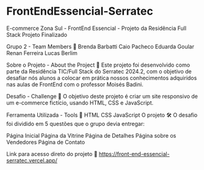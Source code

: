# FrontEndEssencial-Serratec

E-commerce Zona Sul - FrontEnd Essencial - Projeto da Residência Full Stack
Projeto Finalizado

Grupo 2 - Team Members 👥
Brenda Barbatti
Caio Pacheco
Eduarda Goular
Renan Ferreira
Lucas Berlim

Sobre o Projeto - About the Project 📘
Este projeto foi desenvolvido como parte da Residência TIC/Full Stack do Serratec 2024.2, com o objetivo de desafiar nós alunos a colocar em prática nossos conhecimentos adquiridos nas aulas de FrontEnd com o professor Moisés Badini.

Desafio - Challenge 🚀
O objetivo deste projeto é criar um site responsivo de um e-commerce fictício, usando HTML, CSS e JavaScript.

Ferramenta Utilizada - Tools 🔧
HTML 
CSS 
JavaScript
O projeto 🛠️
O desafio foi dividido em 5 questões que o grupo devia entregar:

Página Inicial
Página da Vitrine
Página de Detalhes
Página sobre os Vendedores
Página de Contato

Link para acesso direto do projeto 🔗
https://front-end-essencial-serratec.vercel.app/
